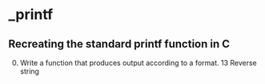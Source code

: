 # _printf
## Recreating the standard printf function in C
0. Write a function that produces output according to a format.
13 Reverse string
